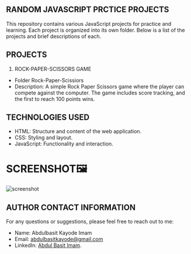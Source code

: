 ## RANDOM JAVASCRIPT PRCTICE PROJECTS
This repository contains various JavaScript projects for practice and learning. Each project is organized into its own folder. Below is a list of the projects and brief descriptions of each.

## PROJECTS

1. ROCK-PAPER-SCISSORS GAME
- Folder Rock-Paper-Scissiors
- Description: A simple Rock Paper Scissors game where the player can compete against the computer. The game includes score tracking, and the first to reach 100 points wins. 


## TECHNOLOGIES USED

- HTML: Structure and content of the web application.
- CSS: Styling and layout.
- JavaScript: Functionality and interaction.

# SCREENSHOT🖼️
![screenshot](final.png)

## AUTHOR CONTACT INFORMATION
For any questions or suggestions, please feel free to reach out to me:

- Name: Abdulbasit Kayode Imam
- Email: abdulbasitkayode@gmail.com
- LinkedIn: [Abdul Basit Imam](https://www.linkedin.com/in/abdulbasitimam).